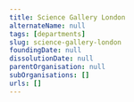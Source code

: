 ```yaml
---
title: Science Gallery London
alternateName: null
tags: [departments]
slug: science-gallery-london
foundingDate: null
dissolutionDate: null
parentOrganisation: null
subOrganisations: []
urls: []
---
```

